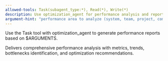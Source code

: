 ```yaml
---
allowed-tools: Task(subagent_type:*), Read(*), Write(*)
description: Use optimization_agent for performance analysis and reports
argument-hint: "performance area to analyze (system, team, project, comprehensive)"
---
```


Use the Task tool with optimization_agent to generate performance reports based on $ARGUMENTS.

Delivers comprehensive performance analysis with metrics, trends, bottlenecks identification, and optimization recommendations.